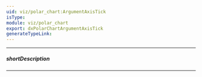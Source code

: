 ```yaml
---
uid: viz/polar_chart:ArgumentAxisTick
isType: 
module: viz/polar_chart
export: dxPolarChartArgumentAxisTick
generateTypeLink: 
---
```

---
##### shortDescription
<!-- Description goes here -->

---
